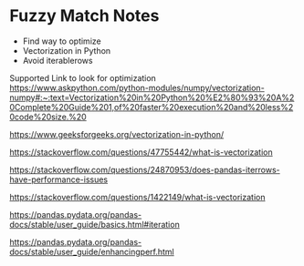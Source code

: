 # Fuzzy Match Notes

* Find way to optimize
* Vectorization in Python
* Avoid iterablerows

Supported Link to look for optimization
https://www.askpython.com/python-modules/numpy/vectorization-numpy#:~:text=Vectorization%20in%20Python%20%E2%80%93%20A%20Complete%20Guide%201,of%20faster%20execution%20and%20less%20code%20size.%20

https://www.geeksforgeeks.org/vectorization-in-python/

https://stackoverflow.com/questions/47755442/what-is-vectorization

https://stackoverflow.com/questions/24870953/does-pandas-iterrows-have-performance-issues


https://stackoverflow.com/questions/1422149/what-is-vectorization

https://pandas.pydata.org/pandas-docs/stable/user_guide/basics.html#iteration

https://pandas.pydata.org/pandas-docs/stable/user_guide/enhancingperf.html
